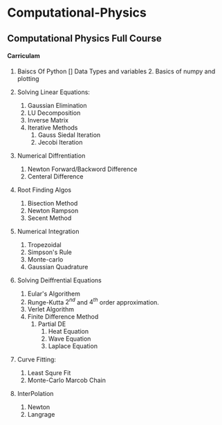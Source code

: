 # Computational-Physics

## Computational Physics Full Course

#### Carriculam

1. Baiscs Of Python
    [] Data Types and variables
    2. Basics of numpy and plotting
    
    
2. Solving Linear Equations:
    1. Gaussian Elimination 
    1. LU Decomposition
    1. Inverse Matrix
    1. Iterative Methods
        1. Gauss Siedal Iteration
        1. Jecobi Iteration


3. Numerical Diffrentiation
    1. Newton Forward/Backword Difference
    2. Centeral Difference
    

    
4. Root Finding Algos
    1. Bisection Method
    2. Newton Rampson
    3. Secent Method



5. Numerical Integration
    1. Tropezoidal 
    2. Simpson's Rule
    3. Monte-carlo 
    4. Gaussian Quadrature
    


6. Solving Deiffrential Equations
    1. Eular's Algorithem
    2. Runge-Kutta $2^{nd}$ and $4^{th}$ order approximation.
    1. Verlet Algorithm
    3. Finite Difference Method
        1. Partial DE
            1. Heat Equation
            2. Wave Equation
            3. Laplace Equation
    
    
7. Curve Fitting:
    1. Least Squre Fit
    2. Monte-Carlo Marcob Chain
    
    
8. InterPolation
    1. Newton
    2. Langrage
